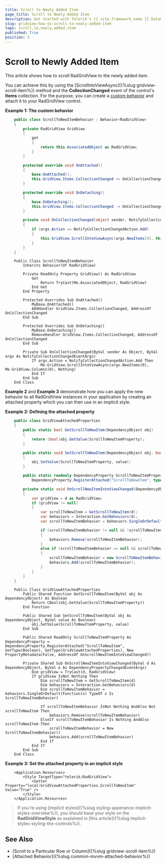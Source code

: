```yaml
---
title: Scroll to Newly Added Item
page_title: Scroll to Newly Added Item
description: Get started with Telerik's {{ site.framework_name }} DataGrid and learn how to scroll to a newly added item by using the ScrollIntoViewAsync method and the CollectionChanged event.
slug: gridview-how-to-scroll-to-newly-added-item
tags: scroll,to,newly,added,item
published: True
position: 5
---
```


# Scroll to Newly Added Item

This article shows how to scroll RadGridView to the newly added item.

You can achieve this by using the [ScrollIntoViewAsync]({%slug gridview-scroll-item%}) method and the **CollectionChanged** event of the control's **Items** collection. For the purpose, you can create a [custom behavior](https://github.com/microsoft/XamlBehaviorsWpf) and attach it to your RadGridView control.

__Example 1: The custom behavior__

```C#
    public class ScrollToNewItemBehavior : Behavior<RadGridView>
    {
        private RadGridView GridView
        {
            get
            {
                return this.AssociatedObject as RadGridView;
            }
        }

        protected override void OnAttached()
        {
            base.OnAttached();
            this.GridView.Items.CollectionChanged += OnCollectionChanged;
        }

        protected override void OnDetaching()
        {
            base.OnDetaching();
            this.GridView.Items.CollectionChanged -= OnCollectionChanged;
        }

        private void OnCollectionChanged(object sender, NotifyCollectionChangedEventArgs args)
        {
            if (args.Action == NotifyCollectionChangedAction.Add)
            {
                this.GridView.ScrollIntoViewAsync(args.NewItems[0], this.GridView.Columns[0], null);
            }
        }
    }
```
```VB.NET
	Public Class ScrollToNewItemBehavior
		Inherits Behavior(Of RadGridView)

		Private ReadOnly Property GridView() As RadGridView
			Get
				Return TryCast(Me.AssociatedObject, RadGridView)
			End Get
		End Property

		Protected Overrides Sub OnAttached()
			MyBase.OnAttached()
			AddHandler GridView.Items.CollectionChanged, AddressOf OnCollectionChanged
		End Sub

		Protected Overrides Sub OnDetaching()
			MyBase.OnDetaching()
			RemoveHandler GridView.Items.CollectionChanged, AddressOf OnCollectionChanged
		End Sub

		Private Sub OnCollectionChanged(ByVal sender As Object, ByVal args As NotifyCollectionChangedEventArgs)
			If args.Action = NotifyCollectionChangedAction.Add Then
				Me.GridView.ScrollIntoViewAsync(args.NewItems(0), Me.GridView.Columns(0), Nothing)
			End If
		End Sub
	End Class
```

**Example 2** and **Example 3** demonstrate how you can apply the new behavior to all RadGridView instances in your application by creating an attached property which you can then use in an implicit style.

__Example 2: Defining the attached property__

```C#
    public class GridViewAttachedProperties
    {
        public static bool GetScrollToNewItem(DependencyObject obj)
        {
            return (bool)obj.GetValue(ScrollToNewItemProperty);
        }

        public static void SetScrollToNewItem(DependencyObject obj, bool value)
        {
            obj.SetValue(ScrollToNewItemProperty, value);
        }

        public static readonly DependencyProperty ScrollToNewItemProperty =
            DependencyProperty.RegisterAttached("ScrollToNewItem", typeof(bool), typeof(GridViewAttachedProperties), new PropertyMetadata(false, OnScrollNewItemIntoViewChanged));

        private static void OnScrollNewItemIntoViewChanged(DependencyObject d, DependencyPropertyChangedEventArgs e)
        {
            var gridView = d as RadGridView;
            if (gridView != null)
            {
                var scrollToNewItem = GetScrollToNewItem(d);
                var behaviors = Interaction.GetBehaviors(d);
                var scrollToNewItemBehavior = behaviors.SingleOrDefault(x => x is ScrollToNewItemBehavior);

                if (scrollToNewItemBehavior != null && !scrollToNewItem)
                {
                    behaviors.Remove(scrollToNewItemBehavior);
                }
                else if (scrollToNewItemBehavior == null && scrollToNewItem)
                {
                    scrollToNewItemBehavior = new ScrollToNewItemBehavior();
                    behaviors.Add(scrollToNewItemBehavior);
                }
            }
        }
    }
```
```VB.NET
	Public Class GridViewAttachedProperties
		Public Shared Function GetScrollToNewItem(ByVal obj As DependencyObject) As Boolean
			Return CBool(obj.GetValue(ScrollToNewItemProperty))
		End Function

		Public Shared Sub SetScrollToNewItem(ByVal obj As DependencyObject, ByVal value As Boolean)
			obj.SetValue(ScrollToNewItemProperty, value)
		End Sub

		Public Shared ReadOnly ScrollToNewItemProperty As DependencyProperty = DependencyProperty.RegisterAttached("ScrollToNewItem", GetType(Boolean), GetType(GridViewAttachedProperties), New PropertyMetadata(False, AddressOf OnScrollNewItemIntoViewChanged))

		Private Shared Sub OnScrollNewItemIntoViewChanged(ByVal d As DependencyObject, ByVal e As DependencyPropertyChangedEventArgs)
			Dim gridView = TryCast(d, RadGridView)
			If gridView IsNot Nothing Then
				Dim scrollToNewItem = GetScrollToNewItem(d)
				Dim behaviors = Interaction.GetBehaviors(d)
				Dim scrollToNewItemBehavior = behaviors.SingleOrDefault(Function(x) TypeOf x Is ScrollToNewItemBehavior)

				If scrollToNewItemBehavior IsNot Nothing AndAlso Not scrollToNewItem Then
					behaviors.Remove(scrollToNewItemBehavior)
				ElseIf scrollToNewItemBehavior Is Nothing AndAlso scrollToNewItem Then
					scrollToNewItemBehavior = New ScrollToNewItemBehavior()
					behaviors.Add(scrollToNewItemBehavior)
				End If
			End If
		End Sub
	End Class
```

__Example 3: Set the attached property in an implicit style__

```XAML
    <Application.Resources>
        <Style TargetType="telerik:RadGridView">
            <Setter Property="local:GridViewAttachedProperties.ScrollToNewItem" Value="True" />
        </Style>
    </Application.Resources>
```

>If you're using [implicit styles]({%slug styling-apperance-implicit-styles-overview%}), you should base your style on the __RadGridViewStyle__ as explained in [this article]({%slug implicit-styles-styling-the-controls%}).

## See Also

* [Scroll to a Particular Row or Column]({%slug gridview-scroll-item%})
* [Attached Behavior]({%slug common-mvvm-attached-behavior%})